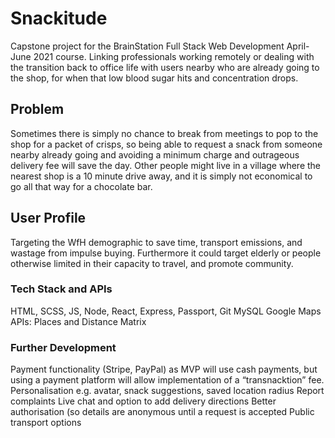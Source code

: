 # Snackitude

Capstone project for the BrainStation Full Stack Web Development April-June 2021 course.
Linking professionals working remotely or dealing with the transition back to office life with users nearby who are already going to the shop, for when that low blood sugar hits and concentration drops.

## Problem

Sometimes there is simply no chance to break from meetings to pop to the shop for a packet of crisps, so being able to request a snack from someone nearby already going and avoiding a minimum charge and outrageous delivery fee will save the day. Other people might live in a village where the nearest shop is a 10 minute drive away, and it is simply not economical to go all that way for a chocolate bar.

## User Profile

Targeting the WfH demographic to save time, transport emissions, and wastage from impulse buying. Furthermore it could target elderly or people otherwise limited in their capacity to travel, and promote community.

### Tech Stack and APIs

HTML, SCSS, JS, Node, React, Express, Passport, Git
MySQL
Google Maps APIs: Places and Distance Matrix

### Further Development

Payment functionality (Stripe, PayPal) as MVP will use cash payments, but using a payment platform will allow implementation of a “transnacktion” fee.
Personalisation e.g. avatar, snack suggestions, saved location radius
Report complaints
Live chat and option to add delivery directions
Better authorisation (so details are anonymous until a request is accepted
Public transport options
